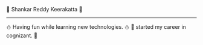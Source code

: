 🤖 Shankar Reddy Keerakatta 🤖
____________________________________________________________________
⛄ Having fun while learning new technologies. ⛄
🤖  started my career in cognizant. 🤖
